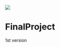 <img src = "https://www.ncnu.edu.tw/ncnuweb/units/share/全校共用/web_material/images/banner/banner_23_1.gif">

# FinalProject
1st version
